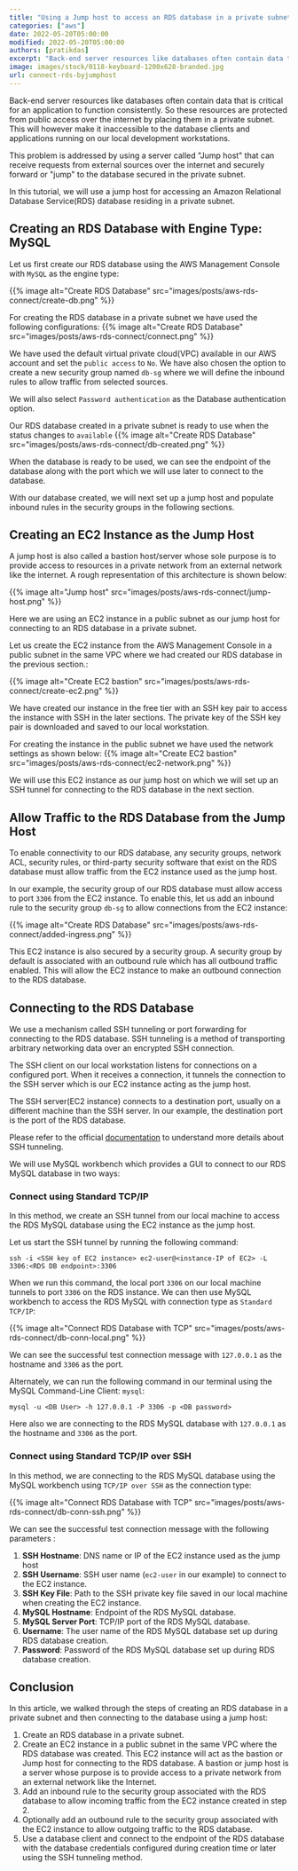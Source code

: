 ```yaml
---
title: "Using a Jump host to access an RDS database in a private subnet"
categories: ["aws"]
date: 2022-05-20T05:00:00
modified: 2022-05-20T05:00:00
authors: [pratikdas]
excerpt: "Back-end server resources like databases often contain data that is critical for an application to function consistently. So these resources are protected from public access over the internet by placing them in a private subnet. This will however make it inaccessible to the database clients and applications running on our local development workstations. This problem is addressed by using a server called 'jump host' that can receive requests from external sources over the internet and securely forward or 'jump' to the database secured in the private subnet. In this tutorial, we will use a jump host for accessing an RDS database residing in a private subnet."
image: images/stock/0118-keyboard-1200x628-branded.jpg
url: connect-rds-byjumphost
---
```


Back-end server resources like databases often contain data that is critical for an application to function consistently. So these resources are protected from public access over the internet by placing them in a private subnet. This will however make it inaccessible to the database clients and applications running on our local development workstations. 

This problem is addressed by using a server called "Jump host" that can receive requests from external sources over the internet and securely forward or "jump" to the database secured in the private subnet.

In this tutorial, we will use a jump host for accessing an Amazon Relational Database Service(RDS) database residing in a private subnet.

## Creating an RDS Database with Engine Type: MySQL
Let us first create our RDS database using the AWS Management Console with `MySQL` as the engine type:

{{% image alt="Create RDS Database" src="images/posts/aws-rds-connect/create-db.png" %}}

For creating the RDS database in a private subnet we have used the following configurations:
{{% image alt="Create RDS Database" src="images/posts/aws-rds-connect/connect.png" %}}

We have used the default virtual private cloud(VPC) available in our AWS account and set the `public access` to `No`. We have also chosen the option to create a new security group named `db-sg` where we will define the inbound rules to allow traffic from selected sources. 

We will also select `Password authentication` as the Database authentication option.

Our RDS database created in a private subnet is ready to use when the status changes to `available`
{{% image alt="Create RDS Database" src="images/posts/aws-rds-connect/db-created.png" %}}

When the database is ready to be used, we can see the endpoint of the database along with the port which we will use later to connect to the database.

With our database created, we will next set up a jump host and populate inbound rules in the security groups in the following sections.

## Creating an EC2 Instance as the Jump Host 
A jump host is also called a bastion host/server whose sole purpose is to provide access to resources in a private network from an external network like the internet. A rough representation of this architecture is shown below:

{{% image alt="Jump host" src="images/posts/aws-rds-connect/jump-host.png" %}}

Here we are using an EC2 instance in a public subnet as our jump host for connecting to an RDS database in a private subnet.

Let us create the EC2 instance from the AWS Management Console in a public subnet in the same VPC where we had created our RDS database in the previous section.:

{{% image alt="Create EC2 bastion" src="images/posts/aws-rds-connect/create-ec2.png" %}}

We have created our instance in the free tier with an SSH key pair to access the instance with SSH in the later sections. The private key of the SSH key pair is downloaded and saved to our local workstation. 

For creating the instance in the public subnet we have used the network settings as shown below:
{{% image alt="Create EC2 bastion" src="images/posts/aws-rds-connect/ec2-network.png" %}}

We will use this EC2 instance as our jump host on which we will set up an SSH tunnel for connecting to the RDS database in the next section.

## Allow Traffic to the RDS Database from the Jump Host
To enable connectivity to our RDS database, any security groups, network ACL, security rules, or third-party security software that exist on the RDS database must allow traffic from the EC2 instance used as the jump host. 

In our example, the security group of our RDS database must allow access to port `3306` from the EC2 instance. To enable this, let us add an inbound rule to the security group `db-sg` to allow connections from the EC2 instance:

{{% image alt="Create RDS Database" src="images/posts/aws-rds-connect/added-ingress.png" %}}

This EC2 instance is also secured by a security group. A security group by default is associated with an outbound rule which has all outbound traffic enabled. This will allow the EC2 instance to make an outbound connection to the RDS database.

## Connecting to the RDS Database
We use a mechanism called SSH tunneling or port forwarding for connecting to the RDS database. SSH tunneling is a method of transporting arbitrary networking data over an encrypted SSH connection.

The SSH client on our local workstation listens for connections on a configured port. When it receives a connection, it tunnels the connection to the SSH server which is our EC2 instance acting as the jump host. 

The SSH server(EC2 instance) connects to a destination port, usually on a different machine than the SSH server. In our example, the destination port is the port of the RDS database. 

Please refer to the official [documentation](https://www.ssh.com/academy/ssh/tunneling) to understand more details about SSH tunneling.

We will use MySQL workbench which provides a GUI to connect to our RDS MySQL database in two ways:

### Connect using Standard TCP/IP

In this method, we create an SSH tunnel from our local machine to access the RDS MySQL database using the EC2 instance as the jump host.

Let us start the SSH tunnel by running the following command:

```shell
ssh -i <SSH key of EC2 instance> ec2-user@<instance-IP of EC2> -L 3306:<RDS DB endpoint>:3306
```
When we run this command, the local port `3306` on our local machine tunnels to port `3306` on the RDS instance. We can then use MySQL workbench to access the RDS MySQL with connection type as `Standard TCP/IP`:

{{% image alt="Connect RDS Database with TCP" src="images/posts/aws-rds-connect/db-conn-local.png" %}}

We can see the successful test connection message with `127.0.0.1` as the hostname and `3306` as the port.

Alternately, we can run the following command in our terminal using the MySQL Command-Line Client: `mysql`:

```shell
mysql -u <DB User> -h 127.0.0.1 -P 3306 -p <DB password>
```
Here also we are connecting to the RDS MySQL database with `127.0.0.1` as the hostname and `3306` as the port.

### Connect using Standard TCP/IP over SSH
In this method, we are connecting to the RDS MySQL database using the MySQL workbench using `TCP/IP over SSH` as the connection type:

{{% image alt="Connect RDS Database with TCP" src="images/posts/aws-rds-connect/db-conn-ssh.png" %}}

We can see the successful test connection message with the following parameters :

1. **SSH Hostname**: DNS name or IP of the EC2 instance used as the jump host
2. **SSH Username**: SSH user name (`ec2-user` in our example) to connect to the EC2 instance. 
3. **SSH Key File**: Path to the SSH private key file saved in our local machine when creating the EC2 instance.
4. **MySQL Hostname**: Endpoint of the RDS MySQL database.
5. **MySQL Server Port**: TCP/IP port of the RDS MySQL database.
6. **Username**: The user name of the RDS MySQL database set up during RDS database creation.
7. **Password**: Password of the RDS MySQL database set up during RDS database creation.

## Conclusion 
In this article, we walked through the steps of creating an RDS database in a private subnet and then connecting to the database using a jump host:

1. Create an RDS database in a private subnet.
2. Create an EC2 instance in a public subnet in the same VPC where the RDS database was created. This EC2 instance will act as the bastion or Jump host for connecting to the RDS database. A bastion or jump host is a server whose purpose is to provide access to a private network from an external network like the Internet. 
3. Add an inbound rule to the security group associated with the RDS database to allow incoming traffic from the EC2 instance created in step 2.
4. Optionally add an outbound rule to the security group associated with the EC2 instance to allow outgoing traffic to the RDS database.
5. Use a database client and connect to the endpoint of the RDS database with the database credentials configured during creation time or later using the SSH tunneling method.

